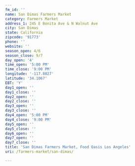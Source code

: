 ```yaml
---
fm_id: ''
name: San Dimas Farmers Market
category: Farmers Market
address_1: 245 E Bonita Ave & N Walnut Ave
city: San Dimas
state: California
zipcode: '91773'
phone: ''
website: ''
season_open: 4/6
season_close: 9/7
day_open: '4'
time_open: '5:00 PM'
time_close: '9:00 PM'
longitude: '-117.8027'
latitude: '34.1067'
EBT: 'Y'
day1_open: ''
day1_close: ''
day2_open: ''
day2_close: ''
day3_open: ''
day3_close: ''
day4_open: '5:00 PM'
day4_close: '9:00 PM'
day5_open: ''
day5_close: ''
day6_open: ''
day7_open: ''
day7_close: ''
title: 'San Dimas Farmers Market, Food Oasis Los Angeles'
uri: /farmers-market/san-dimas/

---
```

